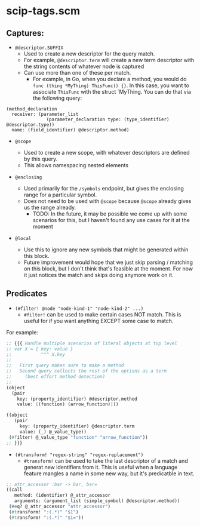 # scip-tags.scm

## Captures:

- `@descriptor.SUFFIX`
  - Used to create a new descriptor for the query match.
  - For example, `@descriptor.term` will create a new term descriptor with the string contents of whatever node is captured
  - Can use more than one of these per match.
    - For example, in Go, when you declare a method, you would do `func (thing *MyThing) ThisFunc() {}`. In this case, you want to associate
    `ThisFunc` with the struct `MyThing. You can do that via the following query:

```
(method_declaration
  receiver: (parameter_list
               (parameter_declaration type: (type_identifier) @descriptor.type))
  name: (field_identifier) @descriptor.method)
```

- `@scope`
  - Used to create a new scope, with whatever descriptors are defined by this query.
  - This allows namespacing nested elements

- `@enclosing`
  - Used primarily for the `/symbols` endpoint, but gives the enclosing range for a particular symbol.
  - Does not need to be used with `@scope` because `@scope` already gives us the range already.
    - TODO: In the future, it may be possible we come up with some scenarios for this,
    but I haven't found any use cases for it at the moment

- `@local`
  - Use this to ignore any new symbols that might be generated within this block.
  - Future improvement would hope that we just skip parsing / matching on this block, but I don't think that's
  feasible at the moment. For now it just notices the match and skips doing anymore work on it.

## Predicates

- `(#filter! @node "node-kind-1" "node-kind-2" ...)`
  - `#filter!` can be used to make certain cases NOT match. This is useful for if you want anything EXCEPT some case to match.

For example:

```scheme
;; {{{ Handle multiple scenarios of literal objects at top level
;; var X = { key: value }
;;           ^^^ X.key
;;
;;   First query makes sure to make a method
;;   Second query collects the rest of the options as a term
;;     (best effort method detection)
;;
(object
  (pair
    key: (property_identifier) @descriptor.method
    value: [(function) (arrow_function)]))

((object
   (pair
     key: (property_identifier) @descriptor.term
     value: (_) @_value_type))
 (#filter! @_value_type "function" "arrow_function"))
;; }}}
```

- `(#transform! "regex-string" "regex-replacement")`
  - `#transform!` can be used to take the last descriptor of a match and generat new identifiers from it. This is useful when
  a language feature mangles a name in some new way, but it's predicatble in text.

```scheme
;; attr_accessor :bar -> bar, bar=
((call
   method: (identifier) @_attr_accessor
   arguments: (argument_list (simple_symbol) @descriptor.method))
 (#eq? @_attr_accessor "attr_accessor")
 (#transform! ":(.*)" "$1")
 (#transform! ":(.*)" "$1="))
```
